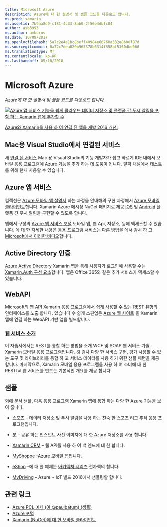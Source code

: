 ```yaml
---
title: Microsoft Azure
description: Azure에 대 한 설명서 및 샘플 코드를 다운로드 합니다.
ms.prod: xamarin
ms.assetid: 7b9aa8d9-c181-4c33-8ab0-2f56e4dbfc04
author: asb3993
ms.author: amburns
ms.date: 10/09/2017
ms.openlocfilehash: 5a7c2e4e1bc8beff40984e66760a332e8b00f87d
ms.sourcegitcommit: 0a72c7dea020b965378b6314f558bf5360dbd066
ms.translationtype: MT
ms.contentlocale: ko-KR
ms.lasthandoff: 05/10/2018
---
```

# <a name="microsoft-azure"></a>Microsoft Azure

_Azure에 대 한 설명서 및 샘플 코드를 다운로드 합니다._

[ ![](images/evolve-mikej-azure-sml.png "Azure 앱 서비스 기능을 쉽게 클라우드 데이터 저장소 및 플랫폼 간 푸시 알림을 포함 하는 Xamarin 앱에 추가할 수")](https://evolve.xamarin.com/session/56ec886fde91c6253c277bc6)

[Azure와 Xamarin을 사용 하 여 연결 된 앱을 개발 2016 개선:](https://evolve.xamarin.com/session/56ec886fde91c6253c277bc6)

## <a name="connected-services-in-visual-studio-for-mac"></a>Mac용 Visual Studio에서 연결된 서비스

새 [연결 된 서비스](connected-services.md) Mac 용 Visual Studio의 기능 개발자가 쉽고 빠르게 IDE 내에서 모바일 응용 프로그램에 Azure 기능을 추가 하는 데 도움이 됩니다. 알파 채널에서 테스트를 위해 현재 사용할 수 있습니다.


## <a name="azure-app-services"></a>Azure 앱 서비스

컬렉션은 [Azure 모바일 앱 설명서](~/cross-platform/data-cloud/mobile-apps.md) 하는 과정을 안내해의 구현 과정에서 [Azure 모바일 클라이언트](https://www.nuget.org/packages/Microsoft.Azure.Mobile.Client/)합니다.
Xamarin Azure 메시징 NuGet 패키지로 제공 [iOS](https://www.nuget.org/packages/Xamarin.Azure.NotificationHubs.iOS/) 및 [Android](https://www.nuget.org/packages/Xamarin.Azure.NotificationHubs.Android/) 플랫폼 간 푸시 알림을 구현할 수 있도록 합니다.

앱에서 구성의 [Azure 앱 서비스 포털](https://portal.azure.com/) 모바일 앱, 웹 Api, 저장소, 등에 액세스할 수 있습니다. 에 대 한 자세한 내용은 [응용 프로그램 서비스는 다른 방법을](http://azure.microsoft.com/updates/whats-new-with-azure-app-service/) 에서 감시 하 고 [Microsoft에서 이러한 비디오](http://azure.microsoft.com/campaigns/azure-march-announcement/)합니다.

## <a name="active-directory-authentication"></a>Active Directory 인증

[Azure Active Directory](~/cross-platform/data-cloud/active-directory/index.md) Xamarin 앱을 통해 사용자가 로그인에 사용할 수는 [Xamarin.Auth 구성 요소](https://www.nuget.org/packages/Xamarin.Auth/)합니다.
앱은 Office 365와 같은 추가 서비스가 액세스할 수 있습니다.

## <a name="webapi"></a>WebAPI

Microsoft의 웹 API Xamarin 응용 프로그램에서 쉽게 사용할 수 있는 REST 유형의 인터페이스를 노출 합니다.
있습니다 수 쉽게 스핀업은 [Azure 웹 사이트](https://trywebsites.azurewebsites.net/) 을 Xamarin 앱에 연결 하는 WebAPI 기반 앱을 빌드합니다.


###  <a name="introduction-to-web-servicescross-platformdata-cloudweb-servicesindexmd"></a>[웹 서비스 소개](~/cross-platform/data-cloud/web-services/index.md)

이 자습서에서는 REST를 통합 하는 방법을 소개 WCF 및 SOAP 웹 서비스 기술 Xamarin 모바일 응용 프로그램입니다. 것 검사 다양 한 서비스 구현, 평가 사용할 수 있는 도구 및 라이브러리를 통합 하 고 서비스 데이터를 사용 하기 위한 샘플 패턴을 제공 합니다. 마지막으로, Xamarin 모바일 응용 프로그램을 사용 하 여 소비에 대 한 RESTful 웹 서비스를 만드는 기본적인 개요를 제공 합니다.

## <a name="samples"></a>샘플

외에 [문서 샘플](https://github.com/xamarin/mobile-samples/tree/master/Azure), 다음 응용 프로그램 Xamarin 앱에 통합 하는 다양 한 Azure 기능을 보여 줍니다.

- [스포츠](https://github.com/xamarin/Sport) – 데이터 저장소 및 푸시 알림을 사용 하는 친숙 한 스포츠 리그 추적 응용 프로그램입니다.
- [분](https://github.com/pierceboggan/Moments) – 공유 하는 인스턴트 사진 이미지에 대 한 Azure 저장소를 사용 합니다.
- [Xamarin CRM](https://github.com/xamarin/app-crm) – 웹 API를 사용 하 여 백 엔드에 대 한 합니다.
- [MyShoppe](https://github.com/jamesmontemagno/MyShoppe) -Azure 모바일 앱입니다.

- [eShop](https://github.com/dotnet-architecture/eShopOnContainers) –에 대 한 예제는 [아키텍처 시리즈](https://www.microsoft.com/net/learn/architecture) 전자책의 합니다.
- [MyDriving](https://azure.microsoft.com/campaigns/mydriving/) – Azure + IoT 빌드 2016에서 샘플링할 합니다.


## <a name="related-links"></a>관련 링크

- [Azure PCL 예제 (여 @paulbatum) (샘플)](https://github.com/paulbatum/mobile-services-xamarin-pcl)
- [Azure 포털](http://azure.microsoft.com/)
- [Xamarin (NuGet)에 대 한 모바일 클라이언트](https://www.nuget.org/packages/Microsoft.Azure.Mobile.Client/)
